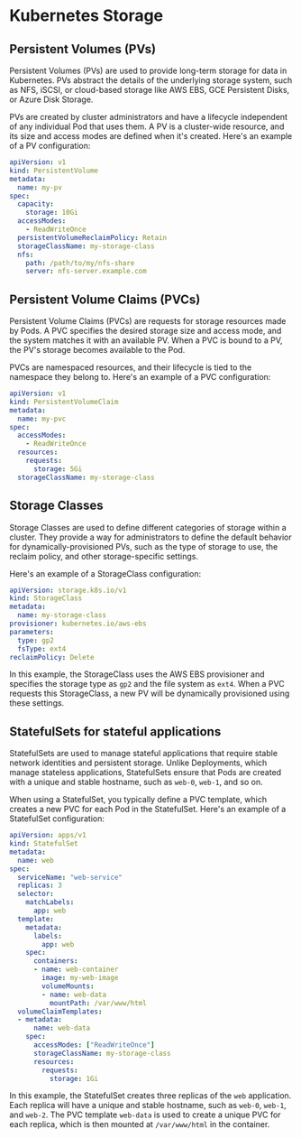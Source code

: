 # Kubernetes Storage

## Persistent Volumes (PVs)

Persistent Volumes (PVs) are used to provide long-term storage for data in Kubernetes. PVs abstract the details of the underlying storage system, such as NFS, iSCSI, or cloud-based storage like AWS EBS, GCE Persistent Disks, or Azure Disk Storage.

PVs are created by cluster administrators and have a lifecycle independent of any individual Pod that uses them. A PV is a cluster-wide resource, and its size and access modes are defined when it's created. Here's an example of a PV configuration:

```yaml
apiVersion: v1
kind: PersistentVolume
metadata:
  name: my-pv
spec:
  capacity:
    storage: 10Gi
  accessModes:
    - ReadWriteOnce
  persistentVolumeReclaimPolicy: Retain
  storageClassName: my-storage-class
  nfs:
    path: /path/to/my/nfs-share
    server: nfs-server.example.com
```

## Persistent Volume Claims (PVCs)

Persistent Volume Claims (PVCs) are requests for storage resources made by Pods. A PVC specifies the desired storage size and access mode, and the system matches it with an available PV. When a PVC is bound to a PV, the PV's storage becomes available to the Pod.

PVCs are namespaced resources, and their lifecycle is tied to the namespace they belong to. Here's an example of a PVC configuration:

```yaml
apiVersion: v1
kind: PersistentVolumeClaim
metadata:
  name: my-pvc
spec:
  accessModes:
    - ReadWriteOnce
  resources:
    requests:
      storage: 5Gi
  storageClassName: my-storage-class
```

## Storage Classes

Storage Classes are used to define different categories of storage within a cluster. They provide a way for administrators to define the default behavior for dynamically-provisioned PVs, such as the type of storage to use, the reclaim policy, and other storage-specific settings.

Here's an example of a StorageClass configuration:

```yaml
apiVersion: storage.k8s.io/v1
kind: StorageClass
metadata:
  name: my-storage-class
provisioner: kubernetes.io/aws-ebs
parameters:
  type: gp2
  fsType: ext4
reclaimPolicy: Delete
```

In this example, the StorageClass uses the AWS EBS provisioner and specifies the storage type as `gp2` and the file system as `ext4`. When a PVC requests this StorageClass, a new PV will be dynamically provisioned using these settings.

## StatefulSets for stateful applications

StatefulSets are used to manage stateful applications that require stable network identities and persistent storage. Unlike Deployments, which manage stateless applications, StatefulSets ensure that Pods are created with a unique and stable hostname, such as `web-0`, `web-1`, and so on.

When using a StatefulSet, you typically define a PVC template, which creates a new PVC for each Pod in the StatefulSet. Here's an example of a StatefulSet configuration:

```yaml
apiVersion: apps/v1
kind: StatefulSet
metadata:
  name: web
spec:
  serviceName: "web-service"
  replicas: 3
  selector:
    matchLabels:
      app: web
  template:
    metadata:
      labels:
        app: web
    spec:
      containers:
      - name: web-container
        image: my-web-image
        volumeMounts:
        - name: web-data
          mountPath: /var/www/html
  volumeClaimTemplates:
  - metadata:
      name: web-data
    spec:
      accessModes: ["ReadWriteOnce"]
      storageClassName: my-storage-class
      resources:
        requests:
          storage: 1Gi
```

In this example, the StatefulSet creates three replicas of the `web` application. Each replica will have a unique and stable hostname, such as `web-0`, `web-1`, and `web-2`. The PVC template `web-data` is used to create a unique PVC for each replica, which is then mounted at `/var/www/html` in the container.